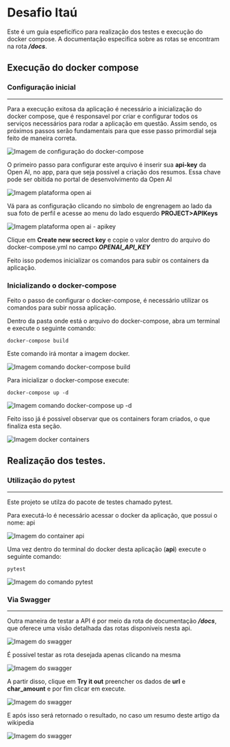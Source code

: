 # Desafio Itaú

Este é um guia espeficífico para realização dos testes e execução do docker compose.
A documentação especifica sobre as rotas se encontram na rota ***/docs***.

## Execução do docker compose

### Configuração inicial
---
Para a execução exitosa da aplicação é necessário a inicialização do docker compose, que é responsavel por criar e configurar todos os serviços necessários para rodar a aplicação em questão. Assim sendo, os próximos passos serão fundamentais para que esse passo primordial seja feito de maneira correta.

![Imagem de configuração do docker-compose](imgs/docker_compose_config_file.png)

O primeiro passo para configurar este arquivo é inserir sua **api-key** da Open AI, no app, para que seja possivel a criação dos resumos. Essa chave pode ser obitida no portal de desenvolvimento da Open AI

![Imagem plataforma open ai](imgs/plataforma_open_ai.png)

Vá para as configuração clicando no simbolo de engrenagem ao lado da sua foto de perfil e acesse ao menu do lado esquerdo **PROJECT>APIKeys**

![Imagem plataforma open ai - apikey](imgs/plataforma_open_ai_api_key.png)

Clique em **Create new secrect key** e copie o valor dentro do arquivo do docker-compose.yml no campo ***OPENAI_API_KEY***

Feito isso podemos inicializar os comandos para subir os containers da aplicação.

### Inicializando o docker-compose

Feito o passo de configurar o docker-compose, é necessário utilizar os comandos para subir nossa aplicação.

Dentro da pasta onde está o arquivo do docker-compose, abra um terminal e execute o seguinte comando:

```
docker-compose build
```
Este comando irá montar a imagem docker.

![Imagem comando docker-compose build](imgs/docker_compose_build.png)

Para inicializar o docker-compose execute:

```
docker-compose up -d
```
![Imagem comando docker-compose up -d](imgs/docker_compose_up.png)

Feito isso já é possivel observar que os containers foram criados, o que finaliza esta seção.

![Imagem docker containers](imgs/docker_containers.png)



## Realização dos testes.

### Utilização do pytest
---
Este projeto se utilza do pacote de testes chamado pytest.

Para executá-lo é necessário acessar o docker da aplicação, que possui o nome: api

![Imagem do container api](imgs/foto_docker_api.png)

Uma vez dentro do terminal do docker desta aplicação (**api**) execute o seguinte comando: 

```
pytest
```

![Imagem do comando pytest](imgs/pytest.png)

### Via Swagger
---
Outra maneira de testar a API é por meio da rota de documentação ***/docs***, que oferece uma visão detalhada das rotas disponiveis nesta api.

![Imagem do swagger](imgs/swagger.png)

É possivel testar as rota desejada apenas clicando na mesma

![Imagem do swagger](imgs/swagger_detalhamento_rota.png)

A partir disso, clique em **Try it out** preencher os dados de **url** e **char_amount** e por fim clicar em execute.

![Imagem do swagger](imgs/swagger_detalhamento_rota_teste.png)

E após isso será retornado o resultado, no caso um resumo deste artigo da wikipedia

![Imagem do swagger](imgs/swagger_detalhamento_rota_teste_resultado.png)




